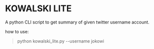 # KOWALSKI LITE

A python CLI script to get summary of given twitter username account.

how to use:

> python kowalski_lite.py --username jokowi
